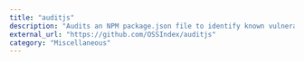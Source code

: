 ```yaml
---
title: "auditjs"
description: "Audits an NPM package.json file to identify known vulnerabilities using the OSSIndex."
external_url: "https://github.com/OSSIndex/auditjs"
category: "Miscellaneous"
---
```

